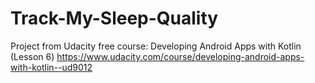 # Track-My-Sleep-Quality
Project from Udacity free course: Developing Android Apps with Kotlin (Lesson 6)
https://www.udacity.com/course/developing-android-apps-with-kotlin--ud9012